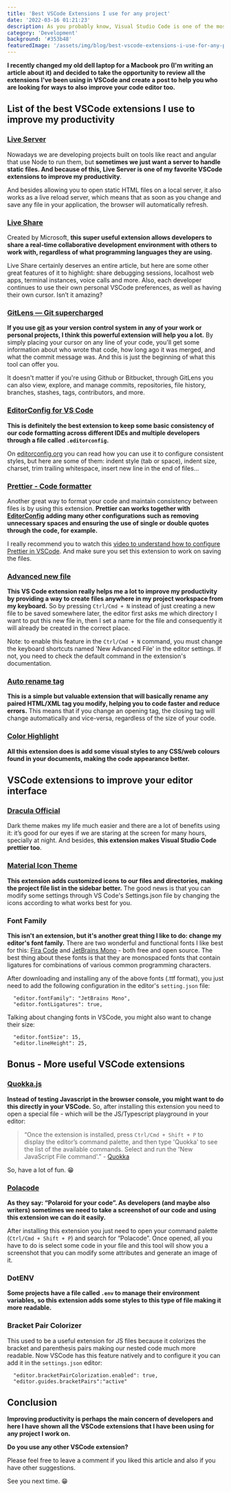 ```yaml
---
title: 'Best VSCode Extensions I use for any project'
date: '2022-03-16 01:21:23'
description: As you probably know, Visual Studio Code is one of the most popular code editors for frontend developers and here I will show you which extensions I use in my day-to-day programming.
category: 'Development'
background: '#353b48'
featuredImage: '/assets/img/blog/best-vscode-extensions-i-use-for-any-project.jpg'
---
```


**I recently changed my old dell laptop for a Macbook pro (I'm writing an article about it) and decided to take the opportunity to review all the extensions I've been using in VSCode and create a post to help you who are looking for ways to also improve your code editor too.**

## List of the best VSCode extensions I use to improve my productivity

### [Live Server](https://marketplace.visualstudio.com/items?itemName=ritwickdey.LiveServer)

Nowadays we are developing projects built on tools like react and angular that use Node to run them, but **sometimes we just want a server to handle static files. And because of this, Live Server is one of my favorite VSCode extensions to improve my productivity**.

And besides allowing you to open static HTML files on a local server, it also works as a live reload server, which means that as soon as you change and save any file in your application, the browser will automatically refresh.

### [Live Share](https://marketplace.visualstudio.com/items?itemName=MS-vsliveshare.vsliveshare)

Created by Microsoft, **this super useful extension allows developers to share a real-time collaborative development environment with others to work with, regardless of what programming languages they are using.**

Live Share certainly deserves an entire article, but here are some other great features of it to highlight: share debugging sessions, localhost web apps, terminal instances, voice calls and more. Also, each developer continues to use their own personal VSCode preferences, as well as having their own cursor. Isn’t it amazing?

### [GitLens — Git supercharged](https://marketplace.visualstudio.com/items?itemName=eamodio.gitlens)

**If you use [git](https://git-scm.com/) as your version control system in any of your work or personal projects, I think this powerful extension will help you a lot.** By simply placing your cursor on any line of your code, you'll get some information about who wrote that code, how long ago it was merged, and what the commit message was. And this is just the beginning of what this tool can offer you.

It doesn't matter if you're using Github or Bitbucket, through GitLens you can also view, explore, and manage commits, repositories, file history, branches, stashes, tags, contributors, and more.

### [EditorConfig for VS Code](https://marketplace.visualstudio.com/items?itemName=EditorConfig.EditorConfig)

**This is definitely the best extension to keep some basic consistency of our code formatting across different IDEs and multiple developers through a file called `.editorconfig`.**

On [editorconfig.org](https://editorconfig.org/) you can read how you can use it to configure consistent styles, but here are some of them: indent style (tab or space), indent size, charset, trim trailing whitespace, insert new line in the end of files…

### [Prettier - Code formatter](https://marketplace.visualstudio.com/items?itemName=esbenp.prettier-vscode)

Another great way to format your code and maintain consistency between files is by using this extension. **Prettier can works together with [EditorConfig](<(https://marketplace.visualstudio.com/items?itemName=EditorConfig.EditorConfig)>) adding many other configurations such as removing unnecessary spaces and ensuring the use of single or double quotes through the code, for example.**

I really recommend you to watch this [video to understand how to configure Prettier in VSCode](https://www.youtube.com/watch?v=h3PJjP0nE98&ab_channel=JamesQQuick). And make sure you set this extension to work on saving the files.

### [Advanced new file](https://marketplace.visualstudio.com/items?itemName=patbenatar.advanced-new-file)

**This VS Code extension really helps me a lot to improve my productivity by providing a way to create files anywhere in my project workspace from my keyboard.** So by pressing `Ctrl/Cmd + N` instead of just creating a new file to be saved somewhere later, the editor first asks me which directory I want to put this new file in, then I set a name for the file and consequently it will already be created in the correct place.

Note: to enable this feature in the `Ctrl/Cmd + N` command, you must change the keyboard shortcuts named 'New Advanced File' in the editor settings. If not, you need to check the default command in the extension's documentation.

### [Auto rename tag](https://marketplace.visualstudio.com/items?itemName=formulahendry.auto-rename-tag)

**This is a simple but valuable extension that will basically rename any paired HTML/XML tag you modify, helping you to code faster and reduce errors.** This means that if you change an opening tag, the closing tag will change automatically and vice-versa, regardless of the size of your code.

### [Color Highlight](https://marketplace.visualstudio.com/items?itemName=naumovs.color-highlight)

**All this extension does is add some visual styles to any CSS/web colours found in your documents, making the code appearance better.**

## VSCode extensions to improve your editor interface

### [Dracula Official](https://marketplace.visualstudio.com/items?itemName=dracula-theme.theme-dracula)

Dark theme makes my life much easier and there are a lot of benefits using it: it’s good for our eyes if we are staring at the screen for many hours, specially at night. And besides, **this extension makes Visual Studio Code prettier too**.

### [Material Icon Theme](https://marketplace.visualstudio.com/items?itemName=PKief.material-icon-theme)

**This extension adds customized icons to our files and directories, making the project file list in the sidebar better.** The good news is that you can modify some settings through VS Code's Settings.json file by changing the icons according to what works best for you.

### Font Family

**This isn't an extension, but it's another great thing I like to do: change my editor's font family.** There are two wonderful and functional fonts I like best for this: [Fira Code](https://github.com/tonsky/FiraCode) and [JetBrains Mono](https://github.com/JetBrains/JetBrainsMono) - both free and open source. The best thing about these fonts is that they are monospaced fonts that contain ligatures for combinations of various common programming characters.

After downloading and installing any of the above fonts (.ttf format), you just need to add the following configuration in the editor's `setting.json` file:

```
  "editor.fontFamily": "JetBrains Mono",
  "editor.fontLigatures": true,
```

Talking about changing fonts in VSCode, you might also want to change their size:

```
  "editor.fontSize": 15,
  "editor.lineHeight": 25,
```

## Bonus - More useful VSCode extensions

### [Quokka.js](https://marketplace.visualstudio.com/items?itemName=WallabyJs.quokka-vscode)

**Instead of testing Javascript in the browser console, you might want to do this directly in your VSCode.** So, after installing this extension you need to open a special file - which will be the JS/Typescript playground in your editor:

> “Once the extension is installed, press `Ctrl/Cmd + Shift + P` to display the editor’s command palette, and then type 'Quokka' to see the list of the available commands. Select and run the 'New JavaScript File command'.” - [Quokka](https://quokkajs.com/docs/#getting-started)

So, have a lot of fun. 😁

### [Polacode](https://marketplace.visualstudio.com/items?itemName=pnp.polacode)

**As they say: “Polaroid for your code”. As developers (and maybe also writers) sometimes we need to take a screenshot of our code and using this extension we can do it easily.**

After installing this extension you just need to open your command palette (`Ctrl/Cmd + Shift + P`) and search for “Polacode”. Once opened, all you have to do is select some code in your file and this tool will show you a screenshot that you can modify some attributes and generate an image of it.

### DotENV

**Some projects have a file called `.env` to manage their environment variables, so this extension adds some styles to this type of file making it more readable.**

### Bracket Pair Colorizer

This used to be a useful extension for JS files because it colorizes the bracket and parenthesis pairs making our nested code much more readable. Now VSCode has this feature natively and to configure it you can add it in the `settings.json` editor:

```
  "editor.bracketPairColorization.enabled": true,
  "editor.guides.bracketPairs":"active"
```

## Conclusion

**Improving productivity is perhaps the main concern of developers and here I have shown all the VSCode extensions that I have been using for any project I work on.**

**Do you use any other VSCode extension?**

Please feel free to leave a comment if you liked this article and also if you have other suggestions.

See you next time. 😁

